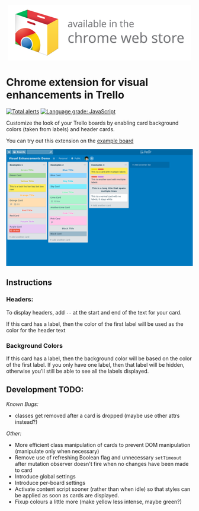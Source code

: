 <p align="center">
  <a href="https://chrome.google.com/webstore/detail/visual-enhancements-for-t/ellpgcibalbljpeklapejdlflnfpiiok"><img src="img/webstore.png" /></a>
</p>

# Chrome extension for visual enhancements in Trello

[![Total alerts](https://img.shields.io/lgtm/alerts/g/samlanning/trello-enhancements.svg?logo=lgtm&logoWidth=18)](https://lgtm.com/projects/g/samlanning/trello-enhancements/alerts/)
[![Language grade: JavaScript](https://img.shields.io/lgtm/grade/javascript/g/samlanning/trello-enhancements.svg?logo=lgtm&logoWidth=18)](https://lgtm.com/projects/g/samlanning/trello-enhancements/context:javascript)

Customize the look of your Trello boards by enabling card background colors (taken from labels) and header cards.

You can try out this extension on the [example board](https://trello.com/b/S3asr5Or/visual-enhancements-demo)

![Screenshot](img/screenshot.png)

## Instructions

### Headers:

To display headers, add `--` at the start and end of the text for your card.

If this card has a label, then the color of the first label will be used as the
color for the header text

### Background Colors

If this card has a label, then the background color will be based on the color
of the first label. If you only have one label, then that label will be hidden,
otherwise you'll still be able to see all the labels displayed.

## Development TODO:

*Known Bugs:*
* classes get removed after a card is dropped (maybe use other attrs instead?)

*Other:*

* More efficient class manipulation of cards to prevent DOM manipulation (manipulate only when necessary)
* Remove use of refreshing Boolean flag and unnecessary `setTimeout` after mutation observer doesn't fire when no changes have been made to card
* Introduce global settings
* Introduce per-board settings
* Activate content script sooner (rather than when idle) so that styles can be applied as soon as cards are displayed.
* Fixup colours a little more (make yellow less intense, maybe green?)
